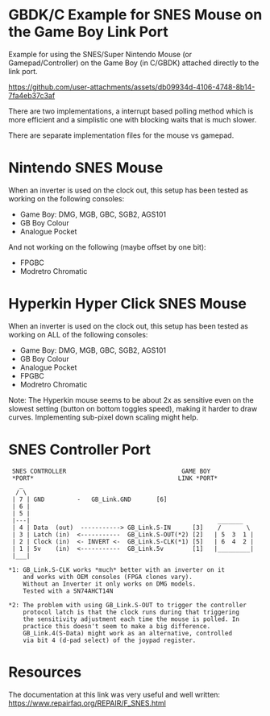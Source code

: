 # GBDK/C Example for SNES Mouse on the Game Boy Link Port

Example for using the SNES/Super Nintendo Mouse (or Gamepad/Controller) on 
the Game Boy (in C/GBDK) attached directly to the link port.

https://github.com/user-attachments/assets/db09934d-4106-4748-8b14-7fa4eb37c3af

There are two implementations, a interrupt based polling method which is more
efficient and a simplistic one with blocking waits that is much slower.

There are separate implementation files for the mouse vs gamepad.

# Nintendo SNES Mouse
When an inverter is used on the clock out, this setup has been tested as
working on the following consoles:
- Game Boy: DMG, MGB, GBC, SGB2, AGS101
- GB Boy Colour
- Analogue Pocket

And not working on the following (maybe offset by one bit):
- FPGBC
- Modretro Chromatic


# Hyperkin Hyper Click SNES Mouse
When an inverter is used on the clock out, this setup has been tested as
working on ALL of the following consoles:
- Game Boy: DMG, MGB, GBC, SGB2, AGS101
- GB Boy Colour
- Analogue Pocket
- FPGBC
- Modretro Chromatic

Note: The Hyperkin mouse seems to be about 2x as sensitive even on the slowest 
setting (button on bottom toggles speed), making it harder to draw curves.
Implementing sub-pixel down scaling might help.


# SNES Controller Port

```
 SNES CONTROLLER                                GAME BOY
 *PORT*                                        LINK *PORT*
   _
  / \
 | 7 | GND         -   GB_Link.GND       [6]
 | 6 |
 | 5 |
 |---|                                                    _______
 | 4 | Data  (out)  -----------> GB_Link.S-IN      [3]    /       \
 | 3 | Latch (in)  <-----------  GB_Link.S-OUT(*2) [2]   | 5  3  1 |
 | 2 | Clock (in)  <- INVERT <-  GB_Link.S-CLK(*1) [5]   | 6  4  2 |
 | 1 | 5v    (in)  <-----------  GB_Link.5v        [1]   |_________|
 |___|

*1: GB_Link.S-CLK works *much* better with an inverter on it
    and works with OEM consoles (FPGA clones vary).
    Without an Inverter it only works on DMG models.
    Tested with a SN74AHCT14N

*2: The problem with using GB_Link.S-OUT to trigger the controller
    protocol latch is that the clock runs during that triggering
    the sensitivity adjustment each time the mouse is polled. In 
    practice this doesn't seem to make a big difference.
    GB_Link.4(S-Data) might work as an alternative, controlled
    via bit 4 (d-pad select) of the joypad register. 

```

# Resources
The documentation at this link was very useful and well written:
https://www.repairfaq.org/REPAIR/F_SNES.html